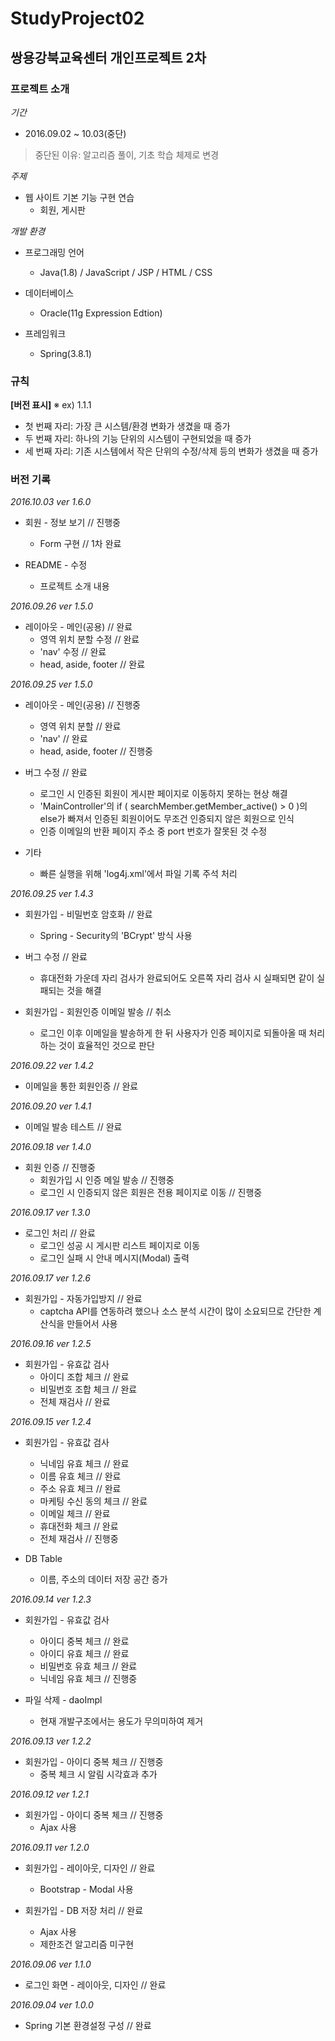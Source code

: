 # StudyProject02
## 쌍용강북교육센터 개인프로젝트 2차

### 프로젝트 소개

_기간_
+ 2016.09.02 ~ 10.03(중단)

> 중단된 이유: 알고리즘 풀이, 기초 학습 체제로 변경

_주제_
+ 웹 사이트 기본 기능 구현 연습
	+ 회원, 게시판
	
_개발 환경_
+ 프로그래밍 언어
	+ Java(1.8) / JavaScript / JSP / HTML / CSS

+ 데이터베이스
	+ Oracle(11g Expression Edtion)

+ 프레임워크
	+ Spring(3.8.1)

### 규칙
__[버전 표시]__
※ ex) 1.1.1

+ 첫 번째 자리: 가장 큰 시스템/환경 변화가 생겼을 때 증가
+ 두 번째 자리: 하나의 기능 단위의 시스템이 구현되었을 때 증가
+ 세 번째 자리: 기존 시스템에서 작은 단위의 수정/삭제 등의 변화가 생겼을 때 증가

### 버전 기록

_2016.10.03 ver 1.6.0_
+ 회원 - 정보 보기 // 진행중
	+ Form 구현 // 1차 완료
	
+ README - 수정
	+ 프로젝트 소개 내용	

_2016.09.26 ver 1.5.0_
+ 레이아웃 - 메인(공용) // 완료
	+ 영역 위치 분할 수정 // 완료
	+ 'nav' 수정 // 완료
	+ head, aside, footer // 완료

_2016.09.25 ver 1.5.0_
+ 레이아웃 - 메인(공용) // 진행중
	+ 영역 위치 분할 // 완료
	+ 'nav' // 완료
	+ head, aside, footer // 진행중

+ 버그 수정 // 완료
	+ 로그인 시 인증된 회원이 게시판 페이지로 이동하지 못하는 현상 해결
	+ 'MainController'의 if ( searchMember.getMember_active() > 0 )의 else가 빠져서 인증된 회원이어도 무조건 인증되지 않은 회원으로 인식
	+ 인증 이메일의 반환 페이지 주소 중 port 번호가 잘못된 것 수정
	
+ 기타
	+ 빠른 실행을 위해 'log4j.xml'에서 파일 기록 주석 처리

_2016.09.25 ver 1.4.3_
+ 회원가입 - 비밀번호 암호화 // 완료
	+ Spring - Security의 'BCrypt' 방식 사용

+ 버그 수정 // 완료
	+ 휴대전화 가운데 자리 검사가 완료되어도 오른쪽 자리 검사 시 실패되면 같이 실패되는 것을 해결 
	
+ 회원가입 - 회원인증 이메일 발송 // 취소
	+ 로그인 이후 이메일을 발송하게 한 뒤 사용자가 인증 페이지로 되돌아올 때 처리하는 것이 효율적인 것으로 판단

_2016.09.22 ver 1.4.2_
+ 이메일을 통한 회원인증 // 완료

_2016.09.20 ver 1.4.1_
+ 이메일 발송 테스트 // 완료

_2016.09.18 ver 1.4.0_
+ 회원 인증 // 진행중
	+ 회원가입 시 인증 메일 발송 // 진행중
	+ 로그인 시 인증되지 않은 회원은 전용 페이지로 이동 // 진행중 

_2016.09.17 ver 1.3.0_
+ 로그인 처리 // 완료
	+ 로그인 성공 시 게시판 리스트 페이지로 이동
	+ 로그인 실패 시 안내 메시지(Modal) 출력

_2016.09.17 ver 1.2.6_
+ 회원가입 - 자동가입방지 // 완료
	+ captcha API를 연동하려 했으나 소스 분석 시간이 많이 소요되므로 간단한 계산식을 만들어서 사용

_2016.09.16 ver 1.2.5_
+ 회원가입 - 유효값 검사
	+ 아이디 조합 체크 // 완료
	+ 비밀번호 조합 체크 // 완료
	+ 전체 재검사 // 완료

_2016.09.15 ver 1.2.4_
+ 회원가입 - 유효값 검사
	+ 닉네임 유효 체크 // 완료
	+ 이름 유효 체크 // 완료
	+ 주소 유효 체크 // 완료
	+ 마케팅 수신 동의 체크 // 완료
	+ 이메일 체크 // 완료
	+ 휴대전화 체크 // 완료
	+ 전체 재검사 // 진행중

+ DB Table
	+ 이름, 주소의 데이터 저장 공간 증가

_2016.09.14 ver 1.2.3_
+ 회원가입 - 유효값 검사
	+ 아이디 중복 체크 // 완료
	+ 아이디 유효 체크 // 완료
	+ 비밀번호 유효 체크 // 완료
	+ 닉네임 유효 체크 // 진행중

+ 파일 삭제 - daoImpl
	+ 현재 개발구조에서는 용도가 무의미하여 제거

_2016.09.13 ver 1.2.2_
+ 회원가입 - 아이디 중복 체크 // 진행중
	+ 중복 체크 시 알림 시각효과 추가

_2016.09.12 ver 1.2.1_
+ 회원가입 - 아이디 중복 체크 // 진행중
	+ Ajax 사용

_2016.09.11 ver 1.2.0_
+ 회원가입 - 레이아웃, 디자인 // 완료
	+ Bootstrap - Modal 사용

+ 회원가입 - DB 저장 처리 // 완료
	+ Ajax 사용
	+ 제한조건 알고리즘 미구현

_2016.09.06 ver 1.1.0_
+ 로그인 화면 - 레이아웃, 디자인 // 완료

_2016.09.04 ver 1.0.0_
+ Spring 기본 환경설정 구성 // 완료

